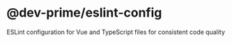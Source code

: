 # @dev-prime/eslint-config
ESLint configuration for Vue and TypeScript files for consistent code quality
